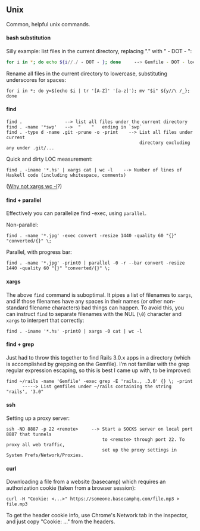 Unix
----

Common, helpful unix commands.

#### bash substitution

Silly example: list files in the current directory, replacing "." with " - DOT - ":

```bash
for i in *; do echo ${i//./ - DOT - }; done     --> Gemfile - DOT - lock, etc.
```
    
Rename all files in the current directory to lowercase, substituting underscores for spaces:
    
    for i in *; do y=$(echo $i | tr '[A-Z]' '[a-z]'); mv "$i" ${y//\ /_}; done

#### find

    find .                --> list all files under the current directory
    find . -name '*swp'   -->  "    "   ending in `swp`
    find . -type d -name .git -prune -o -print    --> List all files under current
                                                      directory excluding any under .git/...

Quick and dirty LOC measurement:

    find . -iname '*.hs' | xargs cat | wc -l    --> Number of lines of Haskell code (including whitespace, comments)

([Why not xargs wc -l][hn]?)

[hn]:http://news.ycombinator.com/item?id=4317007

#### find + parallel

Effectively you can parallelize find -exec, using `parallel`.

Non-parallel:

    find . -name '*.jpg' -exec convert -resize 1440 -quality 60 "{}" "converted/{}" \;

Parallel, with progress bar:

    find . -name '*.jpg' -print0 | parallel -0 -r --bar convert -resize 1440 -quality 60 "{}" "converted/{}" \;

#### xargs

The above `find` command is suboptimal. It pipes a list of filenames to `xargs`, and if those filenames
have any spaces in their names (or  other non-standard filename characters) bad things can happen.
To avoid this, you can instruct `find` to separate filenames with the NUL (`\0`) character and 
`xargs` to interpert that correctly:

    find . -iname '*.hs' -print0 | xargs -0 cat | wc -l

#### find + grep

Just had to throw this together to find Rails 3.0.x apps in a directory
(which is accomplished by grepping on the Gemfile). I'm not familiar with
the grep regular expression escaping, so this is best I came up with, to
be improved:

    find ~/rails -name 'Gemfile' -exec grep -E 'rails., .3.0' {} \; -print
          -----> List gemfiles under ~/rails containing the string "rails', '3.0"

#### ssh

Setting up a proxy server:

    ssh -ND 8887 -p 22 <remote>     --> Start a SOCKS server on local port 8887 that tunnels
                                        to <remote> through port 22. To proxy all web traffic,
                                        set up the proxy settings in System Prefs/Network/Proxies.

#### curl

Downloading a file from a website (basecamp) which requires an authorization
cookie (taken from a browser session):

    curl -H "Cookie: <...>" https://someone.basecamphq.com/file.mp3 > file.mp3

To get the header cookie info, use Chrome's Network tab in the inspector, and just
copy "Cookie: ..." from the headers.
